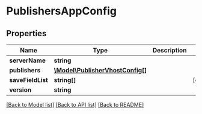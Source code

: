 # PublishersAppConfig

## Properties
Name | Type | Description | Notes
------------ | ------------- | ------------- | -------------
**serverName** | **string** |  | 
**publishers** | [**\Model\PublisherVhostConfig[]**](PublisherVhostConfig.md) |  | 
**saveFieldList** | **string[]** |  | [optional] 
**version** | **string** |  | 

[[Back to Model list]](../README.md#documentation-for-models) [[Back to API list]](../README.md#documentation-for-api-endpoints) [[Back to README]](../README.md)



